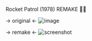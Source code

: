 Rocket Patrol (1978) REMAKE 🚀💥

→ original ←
![image](https://user-images.githubusercontent.com/62276130/162390154-5a099b1e-d719-44e9-becf-a08485a6f61e.png)

→ remake ←
![screenshot](https://user-images.githubusercontent.com/62276130/162390424-0ad13b16-e220-4663-8b45-f3c3c47ec54d.jpg)

